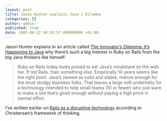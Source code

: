 ```yaml
---
layout: post
title: Jason Hunter explains Java's Dilemma
categories: []
author: admin
published: true
date: 2005-08-22 04:54:57.000000000 +01:00
---
```

<p>Jason Hunter explains in an article called <a href="http://www.servlets.com/blog/archives/000068.html">The Innovator&#8217;s Dilemma: It&#8217;s Happening to Java</a> why there&#8217;s such a big interest in Ruby on Rails from the big Java thinkers like himself:</p>
<blockquote>Ruby on Rails today looks poised to eat Java&#8217;s mindshare on the web tier. If not Rails, then something else. Empirically 10 years seems like the right point. Java&#8217;s viewed as solid and stable, mature enough for the most stodgy business folks. That leaves a large soft underbelly for a technology intended to help small teams (10 or fewer) who just want to make a site that&#8217;s good enough without paying a high price in mental effort.</blockquote>
<p>I&#8217;ve written earlier on <a href="http://www.loudthinking.com/arc/000412.html">Rails as a disruptive technology</a> according to Christensen&#8217;s framework of thinking.</p>